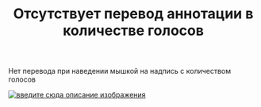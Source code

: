 ﻿---
title: "Отсутствует перевод аннотации в количестве голосов"
se.owner.user_id: 422180
se.owner.display_name: "Aarnihauta"
se.owner.link: "https://ru.meta.stackoverflow.com/users/422180/aarnihauta"
se.link: "https://ru.meta.stackoverflow.com/questions/11932/%d0%9e%d1%82%d1%81%d1%83%d1%82%d1%81%d1%82%d0%b2%d1%83%d0%b5%d1%82-%d0%bf%d0%b5%d1%80%d0%b5%d0%b2%d0%be%d0%b4-%d0%b0%d0%bd%d0%bd%d0%be%d1%82%d0%b0%d1%86%d0%b8%d0%b8-%d0%b2-%d0%ba%d0%be%d0%bb%d0%b8%d1%87%d0%b5%d1%81%d1%82%d0%b2%d0%b5-%d0%b3%d0%be%d0%bb%d0%be%d1%81%d0%be%d0%b2"
se.question_id: 11932
se.post_type: question
---
<p>Нет перевода при наведении мышкой на надпись с количеством голосов</p>
<p><a href="https://i.stack.imgur.com/psJPK.png" rel="nofollow noreferrer"><img src="https://i.stack.imgur.com/psJPK.png" alt="введите сюда описание изображения" /></a></p>
